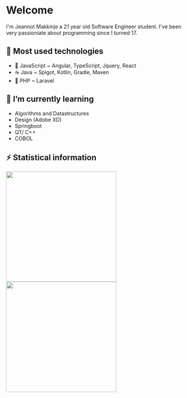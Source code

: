 # Welcome
I'm Jeannot Makkinje a 21 year old Software Engineer student. I've been very passioniate about programming since I turned 17. 

## 🔭 Most used technologies
- 🤝 JavaScript ~ Angular, TypeScript, Jquery, React
- ☕ Java ~ Spigot, Kotlin, Gradle, Maven
- 🐘 PHP ~ Laravel

## 🌱 I’m currently learning
- Algorithms and Datastructures
- Design (Adobe XD)
- Springboot
- QT/ C++
- COBOL

## ⚡ Statistical information
<div style="display:inline;">
<img width="300px" src="https://github-readme-stats.vercel.app/api/top-langs/?username=JeannotM&hide=html&langs_count=8&layout=compact">

<img width="300px" src="https://projecteuler.net/profile/SkinnyJeans.png">
</div>
